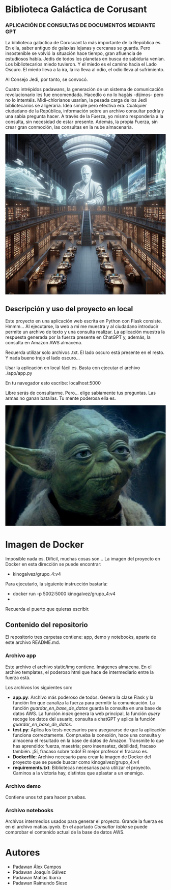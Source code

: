 # Biblioteca Galáctica de Corusant
### APLICACIÓN DE CONSULTAS DE DOCUMENTOS MEDIANTE GPT

La biblioteca galáctica de Coruscant la más importante de la República es. En ella, saber antiguo de galaxias lejanas y cercanas se guarda. Pero insostenible se volvió la situación hace tiempo, gran afluencia de estudiosos había. Jedis de todos los planetas en busca de sabiduría venían. Los bibliotecarios miedo tuvieron. Y el miedo es el camino hacia el Lado Oscuro. El miedo lleva a la ira, la ira lleva al odio, el odio lleva al sufrimiento. 

Al Consejo Jedi, por tanto, se convocó.

Cuatro intrépidos padawans, la generación de un sistema de comunicación revolucionario les fue encomendada. Hacedlo o no lo hagáis -dijimos- pero no lo intentéis.  Midi-chlorianos usarían, la pesada carga de los Jedi bibliotecarios se aligeraría. Idea simple pero efectiva era. Cualquier ciudadano de la República, información sobre un archivo consultar podría y una sabia pregunta hacer. A través de la Fuerza, yo mismo respondería a la consulta, sin necesidad de estar presente. Además, la propia Fuerza, sin crear gran conmoción, las consultas en la nube almacenaría.

![Biblioteca](./app/static/img/biblioteca.jpeg)

## Descripción y uso del proyecto en local

Este proyecto en una aplicación web escrita en Python con Flask consiste. Hmmm... Al ejecutarse, la web a mí me muestra y al ciudadano introducir permite un archivo de texto y una consulta realizar. La aplicación muestra la respuesta generada por la fuerza presente en ChatGPT y, además, la consulta en Amazon AWS almacena.

Recuerda utilizar solo archivos .txt. El lado oscuro está presente en el resto. Y nada bueno trajo el lado oscuro...

Usar la aplicación en local fácil es. Basta con ejecutar el archivo ./app/app.py

En tu navegador esto escribe: localhost:5000

Libre serás de consultarme. Pero... elige sabiamente tus preguntas. Las armas no ganan batallas. Tu mente poderosa ella es.

![Biblioteca](./app/static/img/yoda.webp)


# Imagen de Docker

Imposible nada es. Difícil, muchas cosas son... La imagen del proyecto en Docker en esta dirección se puede encontrar:
- kinogalvez/grupo_4:v4

Para ejecutarlo, la siguiente instrucción bastaría:
- docker run -p 5002:5000 kinogalvez/grupo_4:v4
- 
Recuerda el puerto que quieras escribir.

## Contenido del repositorio
El repositorio tres carpetas contiene: app, demo y notebooks, aparte de este archivo README.md.

### Archivo app

Este archivo el archivo static/img contiene. Imágenes almacena.
En el archivo templates, el poderoso html que hace de intermediario entre la fuerza está.
 
Los archivos los siguientes son:
- __app.py__: Archivo más poderoso de todos. Genera la clase Flask y la función llm que canaliza la fuerza para permitir la comunicación. La función *guardar_en_base_de_datos* guarda la consulta en una base de datos AWS. La función *index* genera la web principal, la función *query* recoge los datos del usuario, consulta a chatGPT y aplica la función *guardar_en_base_de_datos*.
- __test.py__: Aplica los tests necesarios para asegurarse de que la aplicación funciona correctamente. Comprueba la conexión, hace una consulta y almacena el resultado en la base de datos de Amazon. Transmite lo que has aprendido: fuerza, maestría; pero insensatez, debilidad, fracaso también. ¡Sí, fracaso sobre todo! El mejor profesor el fracaso es. 
- __Dockerfile__: Archivo necesario para crear la imagen de Docker del proyecto que se puede buscar como kinogalvez/grupo_4:v4
- __requirements.txt__: Bibliotecas necesarias para utilizar el proyecto. Caminos a la victoria hay, distintos que aplastar a un enemigo.

### Archivo demo
Contiene unos txt para hacer pruebas.

### Archivo notebooks
Archivos intermedios usados para generar el proyecto. Grande la fuerza es en el archivo matias.ipynb. En el apartado *Consultar tabla* se puede comprobar el contenido actual de la base de datos AWS.


# Autores

- Padawan Álex Campos
- Padawan Joaquín Gálvez
- Padawan Matías Ibarra
- Padawan Raimundo Sieso
